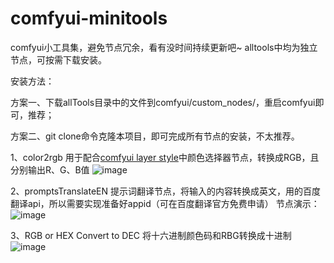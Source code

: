 # comfyui-minitools
comfyui小工具集，避免节点冗余，看有没时间持续更新吧~
alltools中均为独立节点，可按需下载安装。

安装方法：

方案一、下载allTools目录中的文件到comfyui/custom_nodes/，重启comfyui即可，推荐；

方案二、git clone命令克隆本项目，即可完成所有节点的安装，不太推荐。

1、color2rgb 用于配合[comfyui layer style](https://github.com/chflame163/ComfyUI_LayerStyle)中颜色选择器节点，转换成RGB，且分别输出R、G、B值
![image](https://github.com/vxinhao/comfyui-minitools/assets/50534209/87b18e32-b7f8-4c5a-a4d5-f8166943e68e)

2、promptsTranslateEN 提示词翻译节点，将输入的内容转换成英文，用的百度翻译api，所以需要实现准备好appid（可在百度翻译官方免费申请）
节点演示：
![image](https://github.com/vxinhao/comfyui-minitool/assets/50534209/d3f08259-a2ef-4b0b-85df-fb5ef9f32e01)

3、RGB or HEX Convert to DEC 将十六进制颜色码和RBG转换成十进制
![image](https://github.com/user-attachments/assets/92b7a954-3c91-44d0-aa21-6eecea840aad)
